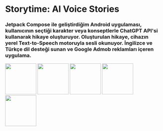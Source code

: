 # Storytime: AI Voice Stories
### Jetpack Compose ile geliştirdiğim Android uygulaması, kullanıcının seçtiği karakter veya konseptlerle ChatGPT API'si kullanarak hikaye oluşturuyor. Oluşturulan hikaye, cihazın yerel Text-to-Speech motoruyla sesli okunuyor. İngilizce ve Türkçe dil desteği sunan ve Google Admob reklamları içeren uygulama.

<img src="https://github.com/user-attachments/assets/deb507d9-a348-4b21-86b9-8fa2b2d391df" width="100"/>
<img src="https://github.com/user-attachments/assets/4a3c16b0-614f-4845-9d5b-53ee7b5a4b65" width="100"/>
<img src="https://github.com/user-attachments/assets/e732d4d5-3633-48ee-be89-346573a38dec" width="100"/>
<img src="https://github.com/user-attachments/assets/7c57a296-4353-46a1-b6a2-f0112fe51bd0" width="100"/>
<img src="https://github.com/user-attachments/assets/745136d1-a1a1-48ec-9e57-21048a2e8b79" width="100"/>


